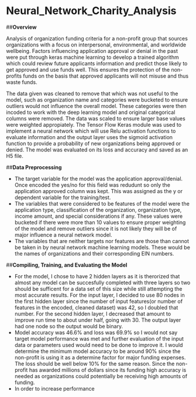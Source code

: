 # Neural_Network_Charity_Analysis

##**Overview**

Analysis of organization funding criteria for a non-profit group that sources organizations with a focus on interpersonal, environmental, and worldwide wellbeing. Factors influencing application approval or denial in the past were put through keras machine learning to develop a trained algorithm which could review future applicants information and predict those likely to get approved and use funds well. This ensures the protection of the non-profits funds on the basis that approved applicants will not misuse and thus waste funds.

The data given was cleaned to remove that which was not useful to the model, such as organization name and categories were bucketed to ensure outliers would not influence the overall model. These categories were then incoded to work with the deep learning model and original categorical columns were removed. The data was scaled to ensure larger base values were weighted appropiately. The Tensor Flow Keras module was used to implement a neural network which will use Relu activation functions to evaluate information and the output layer uses the sigmoid activation function to provide a probability of new organizations being approved or denied. The model was evaluated on its loss and accuracy and saved as an H5 file.

##**Data Preprocessing**

- The target variable for the model was the application approval/denial. Once encoded the yes/no for this field was redudunt so only the application approved column was kept. This was assigned as the y or dependent variable for the training/test.
- The variables that were considered to be features of the model were the application type, classification of the organization, organization type, income amount, and special considerations if any. These values were bucketed if there were more than 10 values to ensure proper weighting of the model and remove outliers since it is not likely they will be of major influence a neural network model. 
- The variables that are neither targets nor features are those than cannot be taken in by neural network machine learning models. These would be the names of organizations and their corresponding EIN numbers. 

##**Compiling, Training, and Evaluating the Model**
- For the model, I chose to have 2 hidden layers as it is therorized that almost any model can be succesfully completed with three layers so two should be sufficent for a data set of this size while still attempting the most accurate results. For the input layer, I decided to use 80 nodes in the first hidden layer since the number of input features(or number of features in the encoded, cleaned dataset) was 42, so I doubled that number. For the second hidden layer, I decreased that amount to improve run time to about under half, going with 30. The output layer had one node so the output would be binary. 
- Model accuracy was 46.6% and loss was 69.9% so I would not say target model performance was met and further evaluation of the input data or parameters used would need to be done to improve it. I would determine the minimum model accuracy to be around 90% since the non-profit is using it as a determine factor for major funding expenses. The loss should be well below 10% for the same reason. Since the non-profit has awarded millions of dollars since its funding high accuracy is needed as organizations could potentially be receiving high amounts of funding. 
- In order to increase performance 
